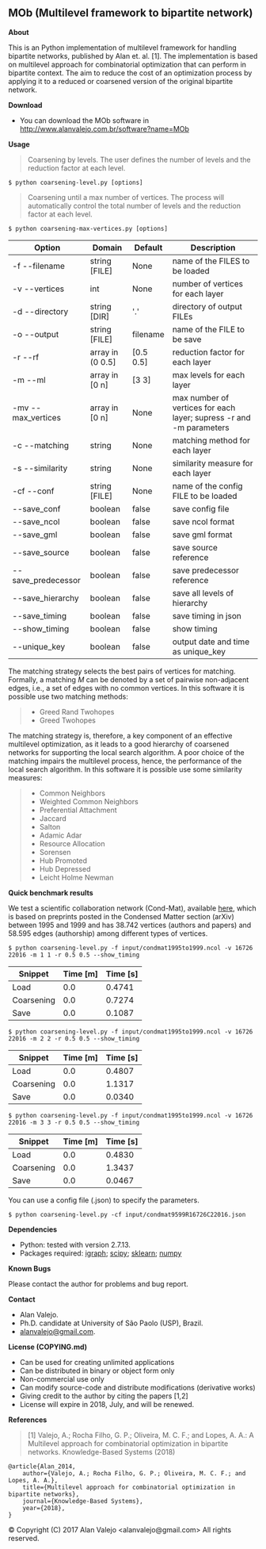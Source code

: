 ## MOb (Multilevel framework to bipartite network)

**About**

This is an Python implementation of multilevel framework for handling bipartite networks, published by Alan et. al. [1]. The implementation is based on multilevel approach for combinatorial optimization that can perform in bipartite context. The aim to reduce the cost of an optimization process by applying it to a reduced or coarsened version of the original bipartite network.

**Download**

* You can download the MOb software in http://www.alanvalejo.com.br/software?name=MOb

**Usage**

> Coarsening by levels. The user defines the number of levels and the reduction factor at each level.

	$ python coarsening-level.py [options]

> Coarsening until a max number of vertices. The process will automatically control the total number of levels and the reduction factor at each level.

	$ python coarsening-max-vertices.py [options]

|Option            |Domain           |Default   |Description                          |
|------------------|-----------------|----------|-------------------------------------|
|-f --filename     |string [FILE]    |None      |name of the FILES to be loaded       |
|-v --vertices     |int              |None      |number of vertices for each layer    |
|-d --directory    |string [DIR]     |'.'       |directory of output FILEs            |
|-o --output       |string [FILE]    |filename  |name of the FILE to be save          |
|-r --rf           |array in (0 0.5] |[0.5 0.5] |reduction factor for each layer      |
|-m --ml           |array in [0 n]   |[3 3]     |max levels for each layer            |
|-mv --max_vertices|array in [0 n]   |None      |max number of vertices for each layer; supress -r and -m parameters|
|-c --matching     |string           |None      |matching method for each layer       |
|-s --similarity   |string           |None      |similarity measure for each layer    |
|-cf --conf        |string [FILE]    |None      |name of the config FILE to be loaded |
|--save_conf       |boolean          |false     |save config file                     |
|--save_ncol       |boolean          |false     |save ncol format                     |
|--save_gml        |boolean          |false     |save gml format                      |
|--save_source     |boolean          |false     |save source reference                |
|--save_predecessor|boolean          |false     |save predecessor reference           |
|--save_hierarchy  |boolean          |false     |save all levels of hierarchy         |
|--save_timing     |boolean          |false     |save timing in json                  |
|--show_timing     |boolean          |false     |show timing                          |
|--unique_key      |boolean          |false     |output date and time as unique_key   |

The matching strategy selects the best pairs of vertices for matching. Formally, a matching $M$ can be denoted by a set of pairwise non-adjacent edges, i.e., a set of edges with no common vertices. In this software it is possible use two matching methods:

> * Greed Rand Twohopes
> * Greed Twohopes

The matching strategy is, therefore, a key component of an effective multilevel optimization, as it leads to a good hierarchy of coarsened networks for supporting the local search algorithm. A poor choice of the matching impairs the multilevel process, hence, the performance of the local search algorithm. In this software it is possible use some similarity measures:

> * Common Neighbors
> * Weighted Common Neighbors
> * Preferential Attachment
> * Jaccard
> * Salton
> * Adamic Adar
> * Resource Allocation
> * Sorensen
> * Hub Promoted
> * Hub Depressed
> * Leicht Holme Newman

**Quick benchmark results**

We test a scientific collaboration network (Cond-Mat), available [here](https://toreopsahl.com/datasets/#newman2001), which is based on preprints posted in the Condensed Matter section (arXiv) between 1995 and 1999 and has 38.742 vertices (authors and papers) and 58.595 edges (authorship) among different types of vertices.

	$ python coarsening-level.py -f input/condmat1995to1999.ncol -v 16726 22016 -m 1 1 -r 0.5 0.5 --show_timing

|Snippet   |Time [m]|Time [s]|
|----------|--------|--------|
|Load      |0.0     |0.4741  |
|Coarsening|0.0     |0.7274  |
|Save      |0.0     |0.1087  |

	$ python coarsening-level.py -f input/condmat1995to1999.ncol -v 16726 22016 -m 2 2 -r 0.5 0.5 --show_timing

|Snippet   |Time [m]|Time [s]|
|----------|--------|--------|
|Load      |0.0     |0.4807  |
|Coarsening|0.0     |1.1317  |
|Save      |0.0     |0.0340  |


	$ python coarsening-level.py -f input/condmat1995to1999.ncol -v 16726 22016 -m 3 3 -r 0.5 0.5 --show_timing

|Snippet   |Time [m]|Time [s]|
|----------|--------|--------|
|Load      |0.0     |0.4830  |
|Coarsening|0.0     |1.3437  |
|Save      |0.0     |0.0467  |


You can use a config file (.json) to specify the parameters.

    $ python coarsening-level.py -cf input/condmat9599R16726C22016.json

**Dependencies**

* Python: tested with version 2.7.13.
* Packages required: [igraph](http://igraph.sourceforge.net); [scipy](http://www.scipy.org/); [sklearn](http://scikit-learn.org/); [numpy](http://www.numpy.org/)

**Known Bugs**

Please contact the author for problems and bug report.

**Contact**

* Alan Valejo.
* Ph.D. candidate at University of São Paolo (USP), Brazil.
* alanvalejo@gmail.com.

**License (COPYING.md)**

* Can be used for creating unlimited applications
* Can be distributed in binary or object form only
* Non-commercial use only
* Can modify source-code and distribute modifications (derivative works)
* Giving credit to the author by citing the papers [1,2]
* License will expire in 2018, July, and will be renewed.

**References**
> [1] Valejo, A.; Rocha Filho, G. P.; Oliveira, M. C. F.; and Lopes, A. A.: A Multilevel approach for combinatorial optimization in bipartite networks. Knowledge-Based Systems (2018)

~~~~~{.bib}
@article{Alan_2014,
    author={Valejo, A.; Rocha Filho, G. P.; Oliveira, M. C. F.; and Lopes, A. A.},
    title={Multilevel approach for combinatorial optimization in bipartite networks},
    journal={Knowledge-Based Systems},
    year={2018},
}
~~~~~

<div class="footer"> &copy; Copyright (C) 2017 Alan Valejo &lt;alanvalejo@gmail.com&gt; All rights reserved.</div>
